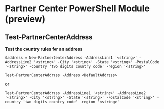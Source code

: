 # Partner Center PowerShell Module (preview) #

## Test-PartnerCenterAddress ##

**Test the country rules for an address**

    $address = New-PartnerCenterAddress -AddressLine1 '<string>' -AddressLine2 '<string>' -City '<string>' -State '<string>' -PostalCode '<string>' -country 'two digits country code' -region '<string>'

    Test-PartnerCenterAddress -Address <DefaultAddress> 

or

    Test-PartnerCenterAddress -AddressLine1 '<string>' -AddressLine2 '<string>' -City '<string>' -State '<string>' -PostalCode '<string>' -country 'two digits country code' -region '<string>'